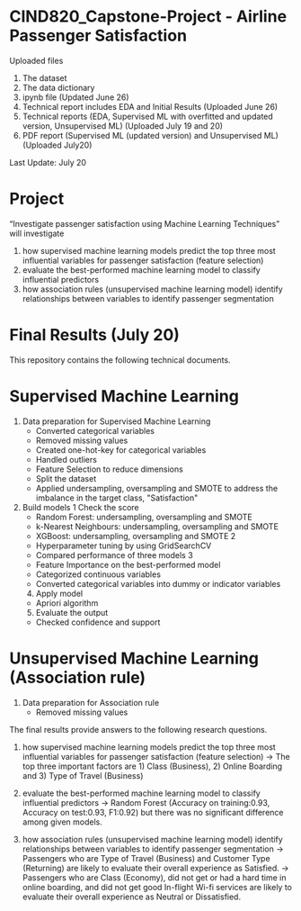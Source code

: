 # CIND820_Capstone-Project - Airline Passenger Satisfaction

Uploaded files
1. The dataset
2. The data dictionary
3. ipynb file (Updated June 26)
4. Technical report includes EDA and Initial Results (Uploaded June 26)
5. Technical reports (EDA, Supervised ML with overfitted and updated version, Unsupervised ML) (Uploaded July 19 and 20)
6. PDF report (Supervised ML (updated version) and Unsupervised ML) (Uploaded July20)

Last Update: July 20

# Project
“Investigate passenger satisfaction using Machine Learning Techniques” will investigate 
1) how supervised machine learning models predict the top three most influential variables for passenger satisfaction (feature selection)
2) evaluate the best-performed machine learning model to classify influential predictors
3) how association rules (unsupervised machine learning model) identify relationships between variables to identify passenger segmentation

# Final Results (July 20)

This repository contains the following technical documents. 

# Supervised Machine Learning
1. Data preparation for Supervised Machine Learning
   - Converted categorical variables 
   - Removed missing values
   - Created one-hot-key for categorical variables
   - Handled outliers
   - Feature Selection to reduce dimensions
   - Split the dataset
   - Applied undersampling, oversampling and SMOTE to address the imbalance in the target class, "Satisfaction"
2. Build models
   1 Check the score
   - Random Forest: undersampling, oversampling and SMOTE 
   - k-Nearest Neighbours: undersampling, oversampling and SMOTE 
   - XGBoost: undersampling, oversampling and SMOTE
   2
   - Hyperparameter tuning by using GridSearchCV
   - Compared performance of three models
   3
   - Feature Importance on the best-performed model
   - Categorized continuous variables
   - Converted categorical variables into dummy or indicator variables
   4. Apply model
   - Apriori algorithm
   5. Evaluate the output
   - Checked confidence and support
     
# Unsupervised Machine Learning (Association rule) 
1. Data preparation for Association rule
   - Removed missing values
  
The final results provide answers to the following research questions. 

1) how supervised machine learning models predict the top three most influential variables for passenger satisfaction (feature selection)
   -> The top three important factors are 1) Class (Business), 2) Online Boarding and 3) Type of Travel (Business)
   
2) evaluate the best-performed machine learning model to classify influential predictors
   -> Random Forest (Accuracy on training:0.93, Accuracy on test:0.93, F1:0.92) but there was no significant difference among given models. 
   
3) how association rules (unsupervised machine learning model) identify relationships between variables to identify passenger segmentation
   -> Passengers who are Type of Travel (Business) and Customer Type (Returning) are likely to evaluate their overall experience as Satisfied.
   -> Passengers who are Class (Economy), did not get or had a hard time in online boarding, and did not get good In-flight Wi-fi services are likely to evaluate their overall experience as Neutral or Dissatisfied.



